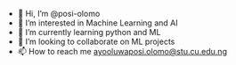 - 👋 Hi, I’m @posi-olomo
- 👀 I’m interested in Machine Learning and AI
- 🌱 I’m currently learning python and ML
- 💞️ I’m looking to collaborate on ML projects
- 📫 How to reach me ayooluwaposi.olomo@stu.cu.edu.ng

<!---
posi-olomo/posi-olomo is a ✨ special ✨ repository because its `README.md` (this file) appears on your GitHub profile.
You can click the Preview link to take a look at your changes.
--->
